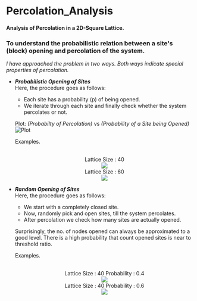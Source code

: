 
# Percolation_Analysis
#### Analysis of Percolation in a 2D-Square Lattice.
### To understand the probabilistic relation between a site's (block) opening and percolation of the system.

*I have approached the problem in two ways. Both ways indicate special properties of percolation.*

- ***Probabilistic Opening of Sites***   
Here, the procedure goes as follows:
    - Each site has a probability (p) of being opened.
    - We iterate through each site and finally check whether the system percolates or not.  

    Plot: *(Probabilty of Percolation)* vs *(Probability of a Site being Opened)*   
    ![Plot](https://github.com/jaymalk/Percolation_Analysis/blob/master/Plot.png)

     Examples.
    <p align="center">
       <br> Lattice Size : 40</br>
        <img src = "https://github.com/jaymalk/Percolation_Analysis/blob/master/RANDOM_40.gif">
        <br>Lattice Size : 60</br>
        <img src = "https://github.com/jaymalk/Percolation_Analysis/blob/master/RANDOM_60.gif">
    </p>


- ***Random Opening of Sites***   
Here, the procedure goes as follows:
    - We start with a completely closed site.
    - Now, randomly pick and open sites, till the system percolates.
    - After percolation we check how many sites are actually opened.

    Surprisingly, the no. of nodes opened can always be approximated to a good level.
    There is a high probability that count opened sites is near to threshold ratio.
    
     Examples.
    <p align="center">
        <br> Lattice Size : 40    Probability : 0.4</br>
        <img src = "https://github.com/jaymalk/Percolation_Analysis/blob/master/40__0_4.gif">
        <br> Lattice Size : 40    Probability : 0.6</br>
        <img src = "https://github.com/jaymalk/Percolation_Analysis/blob/master/40__0_6.gif">
    </p>
